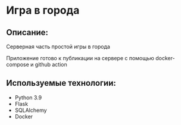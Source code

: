 # Игра в города

## Описание:
Серверная часть простой игры в города  

Приложение готово к публикации на сервере с помощью docker-compose и github action


## Используемые технологии:
- Python 3.9
- Flask
- SQLAlchemy
- Docker